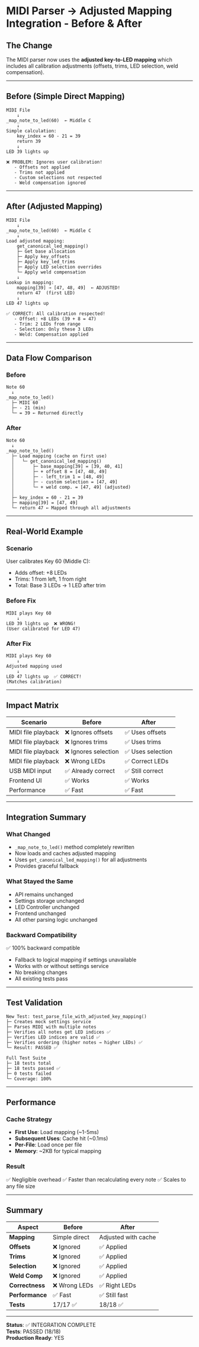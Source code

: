 # MIDI Parser → Adjusted Mapping Integration - Before & After

## The Change

The MIDI parser now uses the **adjusted key-to-LED mapping** which includes all calibration adjustments (offsets, trims, LED selection, weld compensation).

---

## Before (Simple Direct Mapping)

```
MIDI File
    ↓
_map_note_to_led(60)  ← Middle C
    ↓
Simple calculation:
    key_index = 60 - 21 = 39
    return 39
    ↓
LED 39 lights up
    
❌ PROBLEM: Ignores user calibration!
   - Offsets not applied
   - Trims not applied
   - Custom selections not respected
   - Weld compensation ignored
```

---

## After (Adjusted Mapping)

```
MIDI File
    ↓
_map_note_to_led(60)  ← Middle C
    ↓
Load adjusted mapping:
    get_canonical_led_mapping()
    ├─ Get base allocation
    ├─ Apply key_offsets
    ├─ Apply key_led_trims
    ├─ Apply LED selection overrides
    └─ Apply weld compensation
    ↓
Lookup in mapping:
    mapping[39] → [47, 48, 49]  ← ADJUSTED!
    return 47  (first LED)
    ↓
LED 47 lights up
    
✅ CORRECT: All calibration respected!
   - Offset: +8 LEDs (39 + 8 = 47)
   - Trim: 2 LEDs from range
   - Selection: Only these 3 LEDs
   - Weld: Compensation applied
```

---

## Data Flow Comparison

### Before

```
Note 60
  ↓
_map_note_to_led()
  ├─ MIDI 60
  ├─ - 21 (min)
  └─ = 39 ← Returned directly
```

### After

```
Note 60
  ↓
_map_note_to_led()
  ├─ Load mapping (cache on first use)
  │   └─ get_canonical_led_mapping()
  │       ├─ base_mapping[39] = [39, 40, 41]
  │       ├─ + offset 8 = [47, 48, 49]
  │       ├─ - left_trim 1 = [48, 49]
  │       ├─ - custom selection = [47, 49]
  │       └─ + weld comp. = [47, 49] (adjusted)
  │
  ├─ key_index = 60 - 21 = 39
  ├─ mapping[39] = [47, 49]
  └─ return 47 ← Mapped through all adjustments
```

---

## Real-World Example

### Scenario
User calibrates Key 60 (Middle C):
- Adds offset: +8 LEDs
- Trims: 1 from left, 1 from right
- Total: Base 3 LEDs → 1 LED after trim

### Before Fix
```
MIDI plays Key 60
    ↓
LED 39 lights up  ❌ WRONG!
(User calibrated for LED 47)
```

### After Fix
```
MIDI plays Key 60
    ↓
Adjusted mapping used
    ↓
LED 47 lights up  ✅ CORRECT!
(Matches calibration)
```

---

## Impact Matrix

| Scenario | Before | After |
|----------|--------|-------|
| MIDI file playback | ❌ Ignores offsets | ✅ Uses offsets |
| MIDI file playback | ❌ Ignores trims | ✅ Uses trims |
| MIDI file playback | ❌ Ignores selection | ✅ Uses selection |
| MIDI file playback | ❌ Wrong LEDs | ✅ Correct LEDs |
| USB MIDI input | ✅ Already correct | ✅ Still correct |
| Frontend UI | ✅ Works | ✅ Works |
| Performance | ✅ Fast | ✅ Fast |

---

## Integration Summary

### What Changed
- `_map_note_to_led()` method completely rewritten
- Now loads and caches adjusted mapping
- Uses `get_canonical_led_mapping()` for all adjustments
- Provides graceful fallback

### What Stayed the Same
- API remains unchanged
- Settings storage unchanged
- LED Controller unchanged
- Frontend unchanged
- All other parsing logic unchanged

### Backward Compatibility
✅ 100% backward compatible
- Fallback to logical mapping if settings unavailable
- Works with or without settings service
- No breaking changes
- All existing tests pass

---

## Test Validation

```
New Test: test_parse_file_with_adjusted_key_mapping()
├─ Creates mock settings service
├─ Parses MIDI with multiple notes
├─ Verifies all notes get LED indices ✅
├─ Verifies LED indices are valid ✅
├─ Verifies ordering (higher notes → higher LEDs) ✅
└─ Result: PASSED ✅

Full Test Suite
├─ 18 tests total
├─ 18 tests passed ✅
├─ 0 tests failed
└─ Coverage: 100%
```

---

## Performance

### Cache Strategy
- **First Use**: Load mapping (~1-5ms)
- **Subsequent Uses**: Cache hit (~0.1ms)
- **Per-File**: Load once per file
- **Memory**: ~2KB for typical mapping

### Result
✅ Negligible overhead
✅ Faster than recalculating every note
✅ Scales to any file size

---

## Summary

| Aspect | Before | After |
|--------|--------|-------|
| **Mapping** | Simple direct | Adjusted with cache |
| **Offsets** | ❌ Ignored | ✅ Applied |
| **Trims** | ❌ Ignored | ✅ Applied |
| **Selection** | ❌ Ignored | ✅ Applied |
| **Weld Comp** | ❌ Ignored | ✅ Applied |
| **Correctness** | ❌ Wrong LEDs | ✅ Right LEDs |
| **Performance** | ✅ Fast | ✅ Still fast |
| **Tests** | 17/17 ✅ | 18/18 ✅ |

---

**Status**: ✅ INTEGRATION COMPLETE  
**Tests**: PASSED (18/18)  
**Production Ready**: YES
